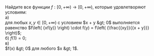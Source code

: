 Найдите все функции  $f: [0, +\infty)\rightarrow [0, +\infty)$, которые удовлетворяют условиям:
<br>
а)  
для любых  $x, y\in [0,  +\infty)$ с условием  $x + y &gt; 0$  выполняется равенство 
$f\left( {xf(y)} \right) \cdot f(y) = f\left( {\frac{{xy}}{{x + y}}} \right)$;
<br>
б) 
$f(1) = 0$;
<br>
в)  
$f(x) &gt; 0$  для любого  $x &gt; 1$.